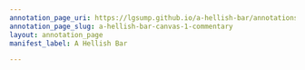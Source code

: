 ```yaml
---
annotation_page_uri: https://lgsump.github.io/a-hellish-bar/annotations/a-hellish-bar-canvas-1-commentary.json
annotation_page_slug: a-hellish-bar-canvas-1-commentary
layout: annotation_page
manifest_label: A Hellish Bar

---
```

